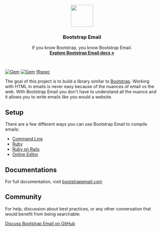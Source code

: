 <p align="center">
  <a href="https://bootstrapemail.com">
    <img src="https://bootstrapemail.com/img/icons/logo.png" alt="" width=72 height=72>
  </a>

  <h3 align="center">Bootstrap Email</h3>

  <p align="center">
    If you know Bootstrap, you know Bootstrap Email.
    <br>
    <a href="https://bootstrapemail.com/docs/introduction"><strong>Explore Bootstrap Email docs »</strong></a>
  </p>
</p>

<br>

[![Gem](https://img.shields.io/gem/v/bootstrap-email.svg)](https://rubygems.org/gems/bootstrap-email)
[![Gem](https://img.shields.io/gem/dt/bootstrap-email.svg)](https://rubygems.org/gems/bootstrap-email)
[!Rspec](https://github.com/bootstrap-email/bootstrap-email/workflows/ruby/badge.svg)

The goal of this project is to build a library similar to [Bootstrap](https://getbootstrap.com). Working with HTML in emails is never easy because of the nuances of email vs the web. With Bootstrap Email you don't have to understand all the nuance and it allows you to write emails like you would a website.

## Setup
There are a few different ways you can use Bootstrap Email to compile emails:
- [Command Line](https://v1.bootstrapemail.com/docs/setup#command-line)
- [Ruby](https://v1.bootstrapemail.com/docs/setup#ruby)
- [Ruby on Rails](https://v1.bootstrapemail.com/docs/setup#ruby-on-rails)
- [Online Editor](https://editor.bootstrapemail.com)

## Documentations
For full documentation, visit [bootstrapemail.com](https://bootstrapemail.com/docs/introduction)

## Community
For help, discussion about best practices, or any other conversation that would benefit from being searchable:

[Discuss Bootstrap Email on GitHub](https://github.com/bootstrap-email/bootstrap-email/discussions)

<!-- ## Email Quirks (internal notes)
- Line height should always be in px never a number or percentage. https://www.marketingcloud.com/blog/design-tip-of-the-week-css-line-height-property-does-it-work-in-email/
- Padding can only be used inside of a table cell.
- Margin can only be used on divs.
- Font family is reset at the top of every new table.
- Responsive media query for stacking table cells with display block only works on Android in table header `<th>` cells and not table cells `<td>`.
- To make a table width 100% BOTH the table and the td tags must be set to 100%
- Many Outlook versions ignore css that has `important!`.
 -->

